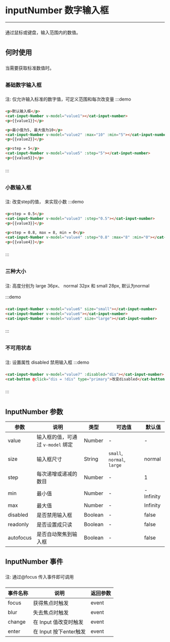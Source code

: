 # inputNumber 数字输入框

----

通过鼠标或键盘，输入范围内的数值。

## 何时使用

当需要获取标准数值时。

### 基础数字输入框
注: 仅允许输入标准的数字值，可定义范围和每次改变量
:::demo
```html
<p>默认输入框</p>
<cat-input-Number v-model="value1"></cat-input-number>
<p>{{value1}}</p>

<p>最小值为5, 最大值为10</p>
<cat-input-Number v-model="value2" :max="10" :min="5"></cat-input-number>
<p>{{value2}}</p>

<p>step = 5</p>
<cat-input-Number v-model="value5" :step="5"></cat-input-number>
<p>{{value5}}</p>
```
:::

### 小数输入框
注: 改变step的值， 来实现小数
:::demo
```html
<p>step = 0.5</p>
<cat-input-Number v-model="value3" :step="0.5"></cat-input-number>
<p>{{value3}}</p>

<p>step = 0.8, max = 8, min = 0</p>
<cat-input-Number v-model="value4" :step="0.8" :max="8" :min="0"></cat-input-number>
<p>{{value4}}</p>

```
:::

### 三种大小
注: 高度分别为 large  36px、 normal 32px 和 small 28px, 默认为normal
:::demo
```html
<cat-input-Number v-model="value6" size="small"></cat-input-number>
<cat-input-Number v-model="value6"></cat-input-number>
<cat-input-Number v-model="value6" size="large"></cat-input-number>

```
:::

### 不可用状态
注: 设置属性 disabled 禁用输入框
:::demo
```html
<cat-input-Number v-model="value7" :disabled="dis"></cat-input-number>
<cat-button @click="dis = !dis" type="primary">改变disabled</cat-button>
```
:::

## InputNumber 参数

| 参数      | 说明          | 类型      | 可选值                           | 默认值  |
|---------- |-------------- |---------- |--------------------------------  |-------- |
| value | 输入框的值，可通过 `v-model` 绑定 | Number | - | - |
| size | 输入框尺寸 | String | `small`, `normal`, `large` | normal |
| step | 每次递增或递减的数目 | Number | - | 1 |
| min | 最小值 | Number | - | -Infinity |
| max | 最大值 | Number | - | Infinity |
| disabled | 是否禁用输入框 | Boolean | - | false |
| readonly | 是否设置成只读 | Boolean | - | false |
| autofocus | 是否自动聚焦到输入框 | Boolean | - | false |

## InputNumber 事件
注: 通过@focus 传入事件即可调用

| 事件名称 | 说明          | 返回参数  |
|---------- |-------------- |---------- |
| focus | 获得焦点时触发 | event |
| blur | 失去焦点时触发 | event |
| change | 在 Input 值改变时触发 |	event |
| enter | 在 Input 按下enter触发 |	event |


<script>
export default {
  data () {
    return {
      value1: 0,
      value2: 0,
      value3: 0.5,
      value4: 1.6,
      value5: 5,
      value6: 0,
      value7: 10,
      dis: true
    }
  }
}
</script>

<style lang="scss" scoped>
  .cat-input-number {
    width: 200px!important;
  }

  p {
    line-height: 35px;
  }
</style>
